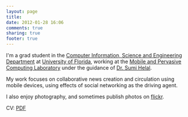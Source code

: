```yaml
---
layout: page
title:
date: 2012-01-28 16:06
comments: true
sharing: true
footer: true
---
```


I'm a grad student in the [Computer Information, Science and Engineering Department](http://cise.ufl.edu) at [University of Florida](http://ufl.edu), working at the [Mobile and Pervasive Computing Laboratory](http://icta.ufl.edu) under the guidance of [Dr. Sumi Helal](http://www.cise.ufl.edu/~helal/).

My work focuses on collaborative news creation and circulation using mobile devices, using effects of social networking as the driving agent.

I also enjoy photography, and sometimes publish photos on [flickr](http://www.flickr.com/photos/forbiddendreams/).

CV: [PDF](./resume/cv.pdf)

